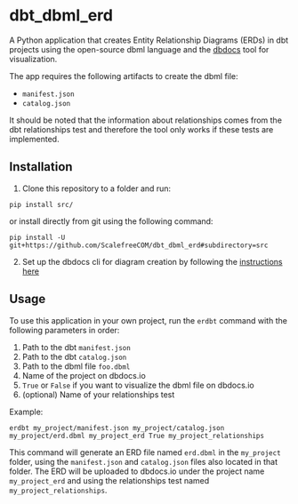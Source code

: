 # dbt_dbml_erd
A Python application that creates Entity Relationship Diagrams (ERDs) in dbt projects using the open-source dbml language and the [dbdocs](https://dbdocs.io/) tool for visualization.

The app requires the following artifacts to create the dbml file:
- `manifest.json`
- `catalog.json`

It should be noted that the information about relationships comes from the dbt relationships test and therefore the tool only works if these tests are implemented.

## Installation

1. Clone this repository to a folder and run:

```
pip install src/
```

or install directly from git using the following command:

```
pip install -U git+https://github.com/ScalefreeCOM/dbt_dbml_erd#subdirectory=src
```

2. Set up the dbdocs cli for diagram creation by following the [instructions here](https://dbdocs.io/docs)

## Usage

To use this application in your own project, run the `erdbt` command with the following parameters in order:

1. Path to the dbt `manifest.json`
2. Path to the dbt `catalog.json`
3. Path to the dbml file `foo.dbml`
4. Name of the project on dbdocs.io
5. `True` or `False` if you want to visualize the dbml file on dbdocs.io
6. (optional) Name of your relationships test

Example:

```
erdbt my_project/manifest.json my_project/catalog.json my_project/erd.dbml my_project_erd True my_project_relationships
```

This command will generate an ERD file named `erd.dbml` in the `my_project` folder, using the `manifest.json` and `catalog.json` files also located in that folder. The ERD will be uploaded to dbdocs.io under the project name `my_project_erd` and using the relationships test named `my_project_relationships`.